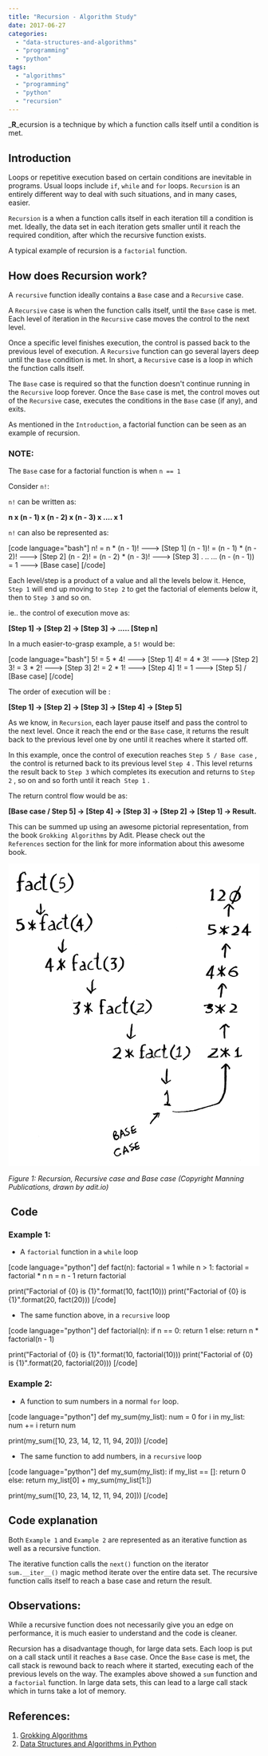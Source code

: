 ```yaml
---
title: "Recursion - Algorithm Study"
date: 2017-06-27
categories:
  - "data-structures-and-algorithms"
  - "programming"
  - "python"
tags:
  - "algorithms"
  - "programming"
  - "python"
  - "recursion"
---
```


_**R**_ecursion is a technique by which a function calls itself until a condition is met.

## Introduction

Loops or repetitive execution based on certain conditions are inevitable in programs. Usual loops include `if`, `while` and `for` loops. `Recursion` is an entirely different way to deal with such situations, and in many cases, easier.

`Recursion` is a when a function calls itself in each iteration till a condition is met. Ideally, the data set in each iteration gets smaller until it reach the required condition, after which the recursive function exists.

A typical example of recursion is a `factorial` function.

## How does Recursion work?

A `recursive` function ideally contains a `Base` case and a `Recursive` case.

A `Recursive` case is when the function calls itself, until the `Base` case is met. Each level of iteration in the `Recursive` case moves the control to the next level.

Once a specific level finishes execution, the control is passed back to the previous level of execution. A `Recursive` function can go several layers deep until the `Base` condition is met. In short, a `Recursive` case is a loop in which the function calls itself.

The `Base` case is required so that the function doesn't continue running in the `Recursive` loop forever. Once the `Base` case is met, the control moves out of the `Recursive` case, executes the conditions in the `Base` case (if any), and exits.

As mentioned in the `Introduction`, a factorial function can be seen as an example of recursion.

### NOTE:

The `Base` case for a factorial function is when `n == 1`

Consider `n!`:

`n!` can be written as:

**n x (n - 1) x (n - 2) x (n - 3) x .... x 1**

`n!` can also be represented as:

\[code language="bash"\] n! = n \* (n - 1)! ---> \[Step 1\] (n - 1)! = (n - 1) \* (n - 2)! ---> \[Step 2\] (n - 2)! = (n - 2) \* (n - 3)! ---> \[Step 3\] . .. ... (n - (n - 1)) = 1 ---> \[Base case\] \[/code\]

Each level/step is a product of a value and all the levels below it. Hence, `Step 1` will end up moving to `Step 2` to get the factorial of elements below it, then to `Step 3` and so on.

ie.. the control of execution move as:

**\[Step 1\] -> \[Step 2\] -> \[Step 3\] -> ..... \[Step n\]**

In a much easier-to-grasp example, a `5!` would be:

\[code language="bash"\] 5! = 5 \* 4! ---> \[Step 1\] 4! = 4 \* 3! ---> \[Step 2\] 3! = 3 \* 2! ---> \[Step 3\] 2! = 2 \* 1! ---> \[Step 4\] 1! = 1 ---> \[Step 5\] / \[Base case\] \[/code\]

The order of execution will be :

**\[Step 1\] -> \[Step 2\] -> \[Step 3\] -> \[Step 4\] -> \[Step 5\]**

As we know, in `Recursion`, each layer pause itself and pass the control to the next level. Once it reach the end or the `Base` case, it returns the result back to the previous level one by one until it reaches where it started off.

In this example, once the control of execution reaches `Step 5 / Base case` ,  the control is returned back to its previous level `Step 4` . This level returns the result back to `Step 3` which completes its execution and returns to `Step 2` , so on and so forth until it reach  `Step 1` .

The return control flow would be as:

**\[Base case / Step 5\] -> \[Step 4\] -> \[Step 3\] -> \[Step 2\] -> \[Step 1\] -> Result.**

This can be summed up using an awesome pictorial representation, from the book `Grokking Algorithms` by Adit. Please check out the `References` section for the link for more information about this awesome book.

![factorial_recursion](images/factorial_recursion.png)

_Figure 1: Recursion, Recursive case and Base case (Copyright Manning Publications, drawn by adit.io)_

##  Code

### Example 1:

- A `factorial` function in a `while` loop

\[code language="python"\] def fact(n): factorial = 1 while n > 1: factorial = factorial \* n n = n - 1 return factorial

print("Factorial of {0} is {1}".format(10, fact(10))) print("Factorial of {0} is {1}".format(20, fact(20))) \[/code\]

- The same function above, in a `recursive` loop

\[code language="python"\] def factorial(n): if n == 0: return 1 else: return n \* factorial(n - 1)

print("Factorial of {0} is {1}".format(10, factorial(10))) print("Factorial of {0} is {1}".format(20, factorial(20))) \[/code\]

### Example 2:

- A function to sum numbers in a normal `for` loop.

\[code language="python"\] def my\_sum(my\_list): num = 0 for i in my\_list: num += i return num

print(my\_sum(\[10, 23, 14, 12, 11, 94, 20\])) \[/code\]

- The same function to add numbers, in a `recursive` loop

\[code language="python"\] def my\_sum(my\_list): if my\_list == \[\]: return 0 else: return my\_list\[0\] + my\_sum(my\_list\[1:\])

print(my\_sum(\[10, 23, 14, 12, 11, 94, 20\])) \[/code\]

## Code explanation

Both `Example 1` and `Example 2` are represented as an iterative function as well as a recursive function.

The iterative function calls the `next()` function on the iterator `sum.__iter__()` magic method iterate over the entire data set. The recursive function calls itself to reach a base case and return the result.

## Observations:

While a recursive function does not necessarily give you an edge on performance, it is much easier to understand and the code is cleaner.

Recursion has a disadvantage though, for large data sets. Each loop is put on a call stack until it reaches a `Base` case. Once the `Base` case is met, the call stack is rewound back to reach where it started, executing each of the previous levels on the way. The examples above showed a `sum` function and a `factorial` function. In large data sets, this can lead to a large call stack which in turns take a lot of memory.

## References:

1. [Grokking Algorithms](http://www.amazon.in/Grokking-Algorithms-illustrated-programmers-curious/dp/1617292230/ref=sr_1_1?s=books&ie=UTF8&qid=1486811444&sr=1-1&keywords=grokking+algorithms)
2. [Data Structures and Algorithms in Python](https://www.amazon.com/Structures-Algorithms-Python-Michael-Goodrich/dp/812656217X/ref=sr_1_1?ie=UTF8&qid=1487126103&sr=8-1&keywords=data+structures+and+algorithms+in+python)
